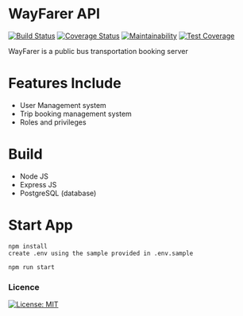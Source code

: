 # WayFarer API
[![Build Status](https://travis-ci.com/davealex/way-farer-api.svg?branch=develop)](https://travis-ci.com/davealex/way-farer-api)
[![Coverage Status](https://coveralls.io/repos/github/davealex/way-farer-api/badge.svg?branch=develop)](https://coveralls.io/github/davealex/way-farer-api?branch=develop)
[![Maintainability](https://api.codeclimate.com/v1/badges/f8e8e9f57283e20bb077/maintainability)](https://codeclimate.com/github/davealex/way-farer-api/maintainability)
[![Test Coverage](https://api.codeclimate.com/v1/badges/f8e8e9f57283e20bb077/test_coverage)](https://codeclimate.com/github/davealex/way-farer-api/test_coverage)

WayFarer is a public bus transportation booking server

# Features Include

  - User Management system
  - Trip booking management system
  - Roles and privileges
  
# Build
- Node JS
- Express JS
- PostgreSQL (database)
   
# Start App
   ```
   npm install
   create .env using the sample provided in .env.sample
   
   npm run start
   ```

### Licence

[![License: MIT](https://img.shields.io/badge/License-MIT-yellow.svg)](https://opensource.org/licenses/MIT)
